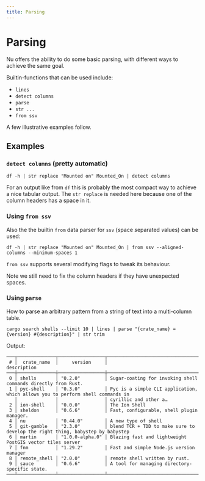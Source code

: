 ```yaml
---
title: Parsing
---
```


# Parsing

Nu offers the ability to do some basic parsing, with different ways to achieve the same goal.

Builtin-functions that can be used include:

- `lines`
- `detect columns`
- `parse`
- `str ...`
- `from ssv`

A few illustrative examples follow.

## Examples

### `detect columns` (pretty automatic)

```nu
df -h | str replace "Mounted on" Mounted_On | detect columns
```

For an output like from `df` this is probably the most compact way to achieve a nice tabular output.
The `str replace` is needed here because one of the column headers has a space in it.

### Using `from ssv`

Also the the builtin `from` data parser for `ssv` (*s*pace *s*eparated *v*alues) can be used:

```
df -h | str replace "Mounted on" Mounted_On | from ssv --aligned-columns --minimum-spaces 1
```

`from ssv` supports several modifying flags to tweak its behaviour.

Note we still need to fix the column headers if they have unexpected spaces.

### Using `parse`

How to parse an arbitrary pattern from a string of text into a multi-column table.

```nu
cargo search shells --limit 10 | lines | parse "{crate_name} = {version} #{description}" | str trim
```

Output:

```
───┬──────────────┬─────────────────┬────────────────────────────────────────────────────────────────────────────────
 # │  crate_name  │     version     │                                  description
───┼──────────────┼─────────────────┼────────────────────────────────────────────────────────────────────────────────
 0 │ shells       │ "0.2.0"         │ Sugar-coating for invoking shell commands directly from Rust.
 1 │ pyc-shell    │ "0.3.0"         │ Pyc is a simple CLI application, which allows you to perform shell commands in
   │              │                 │ cyrillic and other a…
 2 │ ion-shell    │ "0.0.0"         │ The Ion Shell
 3 │ sheldon      │ "0.6.6"         │ Fast, configurable, shell plugin manager.
 4 │ nu           │ "0.44.0"        │ A new type of shell
 5 │ git-gamble   │ "2.3.0"         │ blend TCR + TDD to make sure to develop the right thing, babystep by babystep
 6 │ martin       │ "1.0.0-alpha.0" │ Blazing fast and lightweight PostGIS vector tiles server
 7 │ fnm          │ "1.29.2"        │ Fast and simple Node.js version manager
 8 │ remote_shell │ "2.0.0"         │ remote shell written by rust.
 9 │ sauce        │ "0.6.6"         │ A tool for managing directory-specific state.
───┴──────────────┴─────────────────┴────────────────────────────────────────────────────────────────────────────────
```
